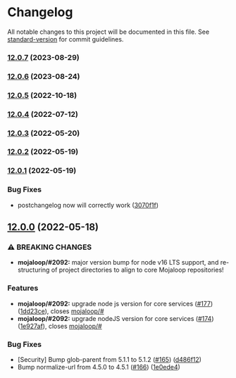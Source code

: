 # Changelog

All notable changes to this project will be documented in this file. See [standard-version](https://github.com/conventional-changelog/standard-version) for commit guidelines.

### [12.0.7](https://github.com/mojaloop/central-services-error-handling/compare/v12.0.6...v12.0.7) (2023-08-29)

### [12.0.6](https://github.com/mojaloop/central-services-error-handling/compare/v12.0.5...v12.0.6) (2023-08-24)

### [12.0.5](https://github.com/mojaloop/central-services-error-handling/compare/v12.0.4...v12.0.5) (2022-10-18)

### [12.0.4](https://github.com/mojaloop/central-services-error-handling/compare/v12.0.3...v12.0.4) (2022-07-12)

### [12.0.3](https://github.com/mojaloop/central-services-error-handling/compare/v12.0.2...v12.0.3) (2022-05-20)

### [12.0.2](https://github.com/mojaloop/central-services-error-handling/compare/v12.0.1...v12.0.2) (2022-05-19)

### [12.0.1](https://github.com/mojaloop/central-services-error-handling/compare/v12.0.0...v12.0.1) (2022-05-19)


### Bug Fixes

* postchangelog now will correctly work ([3070f1f](https://github.com/mojaloop/central-services-error-handling/commit/3070f1f25507cfbc2a1e784bdc63c8842d96f114))

## [12.0.0](https://github.com/mojaloop/central-services-error-handling/compare/v11.3.0...v12.0.0) (2022-05-18)


### ⚠ BREAKING CHANGES

* **mojaloop/#2092:** major version bump for node v16 LTS support, and re-structuring of project directories to align to core Mojaloop repositories!

### Features

* **mojaloop/#2092:** upgrade node js version for core services ([#177](https://github.com/mojaloop/central-services-error-handling/issues/177)) ([1dd23ce](https://github.com/mojaloop/central-services-error-handling/commit/1dd23cea2eee997e96e79a476f55ccf67047eefd)), closes [mojaloop/#](https://github.com/mojaloop/project/issues/)
* **mojaloop/#2092:** upgrade nodeJS version for core services ([#174](https://github.com/mojaloop/central-services-error-handling/issues/174)) ([1e927af](https://github.com/mojaloop/central-services-error-handling/commit/1e927af2a446a099d9e16996c2d646b3aaf498e0)), closes [mojaloop/#](https://github.com/mojaloop/project/issues/)


### Bug Fixes

* [Security] Bump glob-parent from 5.1.1 to 5.1.2 ([#165](https://github.com/mojaloop/central-services-error-handling/issues/165)) ([d486f12](https://github.com/mojaloop/central-services-error-handling/commit/d486f129ccda7b49140fe9c91627fe117de9b6ef))
* Bump normalize-url from 4.5.0 to 4.5.1 ([#166](https://github.com/mojaloop/central-services-error-handling/issues/166)) ([1e0ede4](https://github.com/mojaloop/central-services-error-handling/commit/1e0ede44408fa867921cc6be71bff11503ddca1a))
